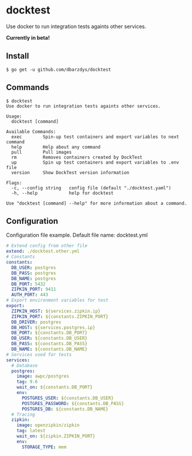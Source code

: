 # docktest

Use docker to run integration tests againts other services.

**Currently in beta!**

## Install

    $ go get -u github.com/dbarzdys/docktest
 

## Commands

    $ docktest
    Use docker to run integration tests againts other services.

    Usage:
      docktest [command]

    Available Commands:
      exec        Spin-up test containers and export variables to next command
      help        Help about any command
      pull        Pull images
      rm          Removes containers created by DockTest
      up          Spin up test containers and export variables to .env file
      version     Show DockTest version information

    Flags:
      -c, --config string   config file (default "./docktest.yaml")
      -h, --help            help for docktest

    Use "docktest [command] --help" for more information about a command.


## Configuration

Configuration file example. Default file name: docktest.yml

``` yaml
# Extend config from other file
extend: ./docktest.other.yml
# Constants
constants:
  DB_USER: postgres
  DB_PASS: postgres
  DB_NAME: postgres
  DB_PORT: 5432
  ZIPKIN_PORT: 9411
  AUTH_PORT: 443
# Export environment variables for test
export:
  ZIPKIN_HOST: ${services.zipkin.ip}
  ZIPKIN_PORT: ${constants.ZIPKIN_PORT}
  DB_DRIVER: postgres
  DB_HOST: ${services.postgres.ip}
  DB_PORT: ${constants.DB_PORT}
  DB_USER: ${constants.DB_USER}
  DB_PASS: ${constants.DB_PASS}
  DB_NAME: ${constants.DB_NAME}
# Services used for tests
services:
  # Database
  postgres:
    image: awpc/postgres
    tag: 9.6
    wait_on: ${constants.DB_PORT}
    env:
      POSTGRES_USER: ${constants.DB_USER}
      POSTGRES_PASSWORD: ${constants.DB_PASS}
      POSTGRES_DB: ${constants.DB_NAME}
  # Tracing
  zipkin:
    image: openzipkin/zipkin
    tag: latest
    wait_on: ${zipkin.ZIPKIN_PORT}
    env:
      STORAGE_TYPE: mem

```
